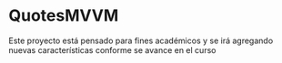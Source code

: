# QuotesMVVM
Este proyecto está pensado para fines académicos y se irá agregando nuevas características conforme se avance en el curso
